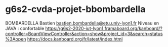 # g6s2-cvda-projet-bbombardella

BOMBARDELLA Bastien
bastien.bombardella@etu.univ-lyon1.fr
Niveau en JAVA : confortable
https://g6s2-2020-iut-lyon1.framaboard.org/kanboard/?controller=BoardViewController&action=show&project_id=3&search=status%3Aopen
https://docs.kanboard.org/fr/latest/index.html